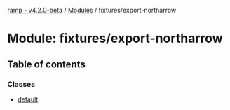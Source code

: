 [ramp - v4.2.0-beta](../README.md) / [Modules](../modules.md) / fixtures/export-northarrow

# Module: fixtures/export-northarrow

## Table of contents

### Classes

- [default](../classes/fixtures_export_northarrow.default.md)
